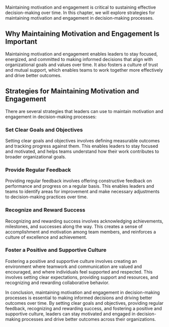 
Maintaining motivation and engagement is critical to sustaining effective decision-making over time. In this chapter, we will explore strategies for maintaining motivation and engagement in decision-making processes.

Why Maintaining Motivation and Engagement Is Important
------------------------------------------------------

Maintaining motivation and engagement enables leaders to stay focused, energized, and committed to making informed decisions that align with organizational goals and values over time. It also fosters a culture of trust and mutual support, which enables teams to work together more effectively and drive better outcomes.

Strategies for Maintaining Motivation and Engagement
----------------------------------------------------

There are several strategies that leaders can use to maintain motivation and engagement in decision-making processes:

### Set Clear Goals and Objectives

Setting clear goals and objectives involves defining measurable outcomes and tracking progress against them. This enables leaders to stay focused and motivated, and helps teams understand how their work contributes to broader organizational goals.

### Provide Regular Feedback

Providing regular feedback involves offering constructive feedback on performance and progress on a regular basis. This enables leaders and teams to identify areas for improvement and make necessary adjustments to decision-making practices over time.

### Recognize and Reward Success

Recognizing and rewarding success involves acknowledging achievements, milestones, and successes along the way. This creates a sense of accomplishment and motivation among team members, and reinforces a culture of excellence and achievement.

### Foster a Positive and Supportive Culture

Fostering a positive and supportive culture involves creating an environment where teamwork and communication are valued and encouraged, and where individuals feel supported and respected. This involves setting clear expectations, providing support and resources, and recognizing and rewarding collaborative behavior.

In conclusion, maintaining motivation and engagement in decision-making processes is essential to making informed decisions and driving better outcomes over time. By setting clear goals and objectives, providing regular feedback, recognizing and rewarding success, and fostering a positive and supportive culture, leaders can stay motivated and engaged in decision-making processes and drive better outcomes across their organizations.
